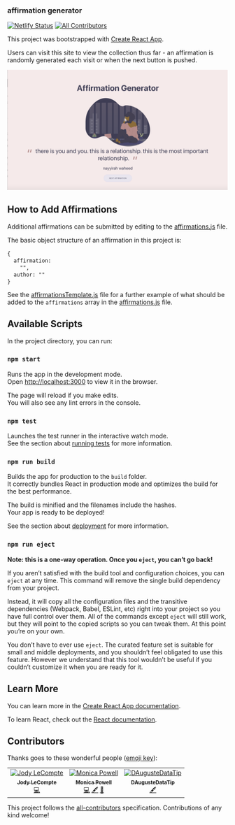 ### affirmation generator

[![Netlify Status](https://api.netlify.com/api/v1/badges/ec8dd57a-9951-4166-bba9-bb5f99354b29/deploy-status)](https://app.netlify.com/sites/affirmations/deploys)
[![All Contributors](https://img.shields.io/badge/all_contributors-3-orange.svg?style=flat-square)](#contributors)

This project was bootstrapped with [Create React App](https://github.com/facebook/create-react-app).

Users can visit this site to view the collection thus far - an affirmation is randomly generated each visit or when the next button is pushed.

![App Screenshot](public/app-screenshot.png)

## How to Add Affirmations

Additional affirmations can be submitted by editing to the [affirmations.js](src/affirmations.js) file.

The basic object structure of an affirmation in this project is:

```
{
  affirmation:
    "",
  author: ""
}
```

See the [affirmationsTemplate.js](src/affirmationTemplate.js) file for a further example of what should be added to the `affirmations` array in the [affirmations.js](src/affirmations.js) file.

## Available Scripts

In the project directory, you can run:

### `npm start`

Runs the app in the development mode.<br>
Open [http://localhost:3000](http://localhost:3000) to view it in the browser.

The page will reload if you make edits.<br>
You will also see any lint errors in the console.

### `npm test`

Launches the test runner in the interactive watch mode.<br>
See the section about [running tests](https://facebook.github.io/create-react-app/docs/running-tests) for more information.

### `npm run build`

Builds the app for production to the `build` folder.<br>
It correctly bundles React in production mode and optimizes the build for the best performance.

The build is minified and the filenames include the hashes.<br>
Your app is ready to be deployed!

See the section about [deployment](https://facebook.github.io/create-react-app/docs/deployment) for more information.

### `npm run eject`

**Note: this is a one-way operation. Once you `eject`, you can’t go back!**

If you aren’t satisfied with the build tool and configuration choices, you can `eject` at any time. This command will remove the single build dependency from your project.

Instead, it will copy all the configuration files and the transitive dependencies (Webpack, Babel, ESLint, etc) right into your project so you have full control over them. All of the commands except `eject` will still work, but they will point to the copied scripts so you can tweak them. At this point you’re on your own.

You don’t have to ever use `eject`. The curated feature set is suitable for small and middle deployments, and you shouldn’t feel obligated to use this feature. However we understand that this tool wouldn’t be useful if you couldn’t customize it when you are ready for it.

## Learn More

You can learn more in the [Create React App documentation](https://facebook.github.io/create-react-app/docs/getting-started).

To learn React, check out the [React documentation](https://reactjs.org/).

## Contributors

Thanks goes to these wonderful people ([emoji key](https://allcontributors.org/docs/en/emoji-key)):

<!-- ALL-CONTRIBUTORS-LIST:START - Do not remove or modify this section -->
<!-- prettier-ignore -->
<table><tr><td align="center"><a href="https://jodylecompte.com"><img src="https://avatars0.githubusercontent.com/u/38302762?v=4" width="100px;" alt="Jody LeCompte"/><br /><sub><b>Jody LeCompte</b></sub></a><br /><a href="https://github.com/M0nica/affirmation_generator/commits?author=jodylecompte" title="Code">💻</a></td><td align="center"><a href="https://www.aboutmonica.com"><img src="https://avatars0.githubusercontent.com/u/6998954?v=4" width="100px;" alt="Monica Powell"/><br /><sub><b>Monica Powell</b></sub></a><br /><a href="https://github.com/M0nica/affirmation_generator/commits?author=m0nica" title="Code">💻</a> <a href="#content-m0nica" title="Content">🖋</a> <a href="https://github.com/M0nica/affirmation_generator/commits?author=m0nica" title="Documentation">📖</a></td><td align="center"><a href="http://www.skills247.com"><img src="https://avatars1.githubusercontent.com/u/14081255?v=4" width="100px;" alt="DAugusteDataTip"/><br /><sub><b>DAugusteDataTip</b></sub></a><br /><a href="#content-DAugusteDataTip" title="Content">🖋</a></td></tr></table>

<!-- ALL-CONTRIBUTORS-LIST:END -->

This project follows the [all-contributors](https://github.com/all-contributors/all-contributors) specification. Contributions of any kind welcome!
